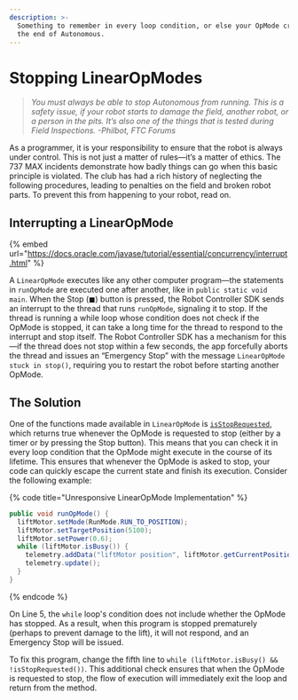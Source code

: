 ```yaml
---
description: >-
  Something to remember in every loop condition, or else your OpMode crashes at
  the end of Autonomous.
---
```


# Stopping LinearOpModes

> _You must always be able to stop Autonomous from running. This is a safety issue, if your robot starts to damage the field, another robot, or a person in the pits. It’s also one of the things that is tested during Field Inspections. -Philbot, FTC Forums_

As a programmer, it is your responsibility to ensure that the robot is always under control. This is not just a matter of rules—it’s a matter of ethics. The 737 MAX incidents demonstrate how badly things can go when this basic principle is violated. The club has had a rich history of neglecting the following procedures, leading to penalties on the field and broken robot parts. To prevent this from happening to your robot, read on.

## Interrupting a LinearOpMode

{% embed url="https://docs.oracle.com/javase/tutorial/essential/concurrency/interrupt.html" %}

A `LinearOpMode` executes like any other computer program—the statements in `runOpMode` are executed one after another, like in `public static void main`. When the Stop \(◼\) button is pressed, the Robot Controller SDK sends an interrupt to the thread that runs `runOpMode`, signaling it to stop. If the thread is running a while loop whose condition does not check if the OpMode is stopped, it can take a long time for the thread to respond to the interrupt and stop itself. The Robot Controller SDK has a mechanism for this—if the thread does not stop within a few seconds, the app forcefully aborts the thread and issues an “Emergency Stop” with the message `LinearOpMode stuck in stop()`, requiring you to restart the robot before starting another OpMode.

## The Solution

One of the functions made available in `LinearOpMode` is [`isStopRequested`](http://ftctechnh.github.io/ftc_app/doc/javadoc/com/qualcomm/robotcore/eventloop/opmode/LinearOpMode.html#isStopRequested--), which returns true whenever the OpMode is requested to stop \(either by a timer or by pressing the Stop button\). This means that you can check it in every loop condition that the OpMode might execute in the course of its lifetime. This ensures that whenever the OpMode is asked to stop, your code can quickly escape the current state and finish its execution. Consider the following example:

{% code title="Unresponsive LinearOpMode Implementation" %}
```java
public void runOpMode() {
  liftMotor.setMode(RunMode.RUN_TO_POSITION);
  liftMotor.setTargetPosition(5100);
  liftMotor.setPower(0.6);
  while (liftMotor.isBusy()) {
    telemetry.addData("liftMotor position", liftMotor.getCurrentPosition());
    telemetry.update();
  }
}
```
{% endcode %}

On Line 5, the `while` loop's condition does not include whether the OpMode has stopped. As a result, when this program is stopped prematurely \(perhaps to prevent damage to the lift\), it will not respond, and an Emergency Stop will be issued.

To fix this program, change the fifth line to `while (liftMotor.isBusy() && !isStopRequested())`. This additional check ensures that when the OpMode is requested to stop, the flow of execution will immediately exit the loop and return from the method.

